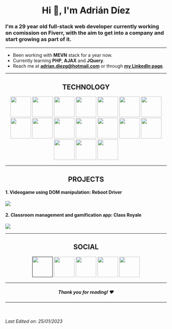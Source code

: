 <h1 align="center">Hi 👋, I'm Adrián Díez</h1>

<h3> I'm a 29 year old full-stack web developer currently working on comission on Fiverr, with the aim to get into a company and start growing as part of it. </h3>

---

- Been working with **MEVN** stack for a year now.
- Currently learning **PHP**, **AJAX** and **JQuery**.
- Reach me at **adrian.diezg@hotmail.com** or through **[my LinkedIn page](https://www.linkedin.com/in/adrian-diez-gp)**.

---

<h2 align="center"> TECHNOLOGY </h2>
<p align="center">

  <img src="https://cdn.jsdelivr.net/gh/devicons/devicon/icons/html5/html5-original-wordmark.svg" style="height: 4rem;"/>
  <img src="https://cdn.jsdelivr.net/gh/devicons/devicon/icons/css3/css3-original-wordmark.svg" style="height: 4rem;"/>
  <img src="https://cdn.jsdelivr.net/gh/devicons/devicon/icons/javascript/javascript-plain.svg" style="height: 4rem;"/>
  <img src="https://cdn.jsdelivr.net/gh/devicons/devicon/icons/bootstrap/bootstrap-plain-wordmark.svg"  style="height: 4rem;"/>
  <img src="https://cdn.jsdelivr.net/gh/devicons/devicon/icons/npm/npm-original-wordmark.svg" style="height: 4rem;"/>
  <img src="https://cdn.jsdelivr.net/gh/devicons/devicon/icons/nodejs/nodejs-original-wordmark.svg" style="height:4rem;"/>

  <img src="https://cdn.jsdelivr.net/gh/devicons/devicon/icons/vuejs/vuejs-original.svg" style="height: 4rem;"/>
  <img src="https://cdn.jsdelivr.net/gh/devicons/devicon/icons/vuetify/vuetify-original.svg" style="height: 4rem;"/>
 
  <img src="https://cdn.jsdelivr.net/gh/devicons/devicon/icons/python/python-original.svg"  style="height: 4rem;"/>
  <img src="https://cdn.jsdelivr.net/gh/devicons/devicon/icons/pandas/pandas-original-wordmark.svg" style="height: 4rem;"/>
  <img src="https://cdn.jsdelivr.net/gh/devicons/devicon/icons/matlab/matlab-original.svg" style="height: 4rem;"/>
  
  <img src="https://cdn.jsdelivr.net/gh/devicons/devicon/icons/express/express-original-wordmark.svg" style="height: 4rem;"/>
  <img src="https://cdn.jsdelivr.net/gh/devicons/devicon/icons/mongodb/mongodb-original-wordmark.svg" style="height: 4rem;"/>
  <img src="https://cdn.jsdelivr.net/gh/devicons/devicon/icons/mysql/mysql-original-wordmark.svg" style="height:4rem;"/>
          
  
  <img src="https://cdn.jsdelivr.net/gh/devicons/devicon/icons/git/git-plain.svg" style="height: 4rem"/>
  <img src="https://cdn.jsdelivr.net/gh/devicons/devicon/icons/github/github-original-wordmark.svg" style="height: 4rem;"/>
  
  
  <img src="https://cdn.jsdelivr.net/gh/devicons/devicon/icons/heroku/heroku-plain-wordmark.svg" style="height:4rem;"/>
    
</p>
  
---  
  
<h2 align="center"> PROJECTS </h2>

<h4>1. Videogame using DOM manipulation: <strong>Reboot Driver</strong></h4>

<a href="https://jonathanpmelian.github.io/RebootDriver/"><img src="https://user-images.githubusercontent.com/89730979/144331017-5f802663-49fd-4c0e-b9f6-9af132147c4a.png"> </a>


<h4>2. Classroom management and gamification app: Class Royale</h4>
<a href="https://class-royale.netlify.app/"><img src="https://i.gyazo.com/4dd9a82f79c2e165c3688966d31b0c87.gif"> </a>

---

<h2 align="center"> SOCIAL </h2>
<p align="center">
<a href="" ><img src="https://cdn.jsdelivr.net/gh/devicons/devicon/icons/linkedin/linkedin-original.svg" style="height: 4rem""></a> 
<img src="https://mulder-onions.com/wp-content/uploads/2017/02/White-square.jpg" style="height:4rem;">
<a href="https://www.hackerrank.com/adrian_diezg" ><img src="https://upload.wikimedia.org/wikipedia/commons/thumb/4/40/HackerRank_Icon-1000px.png/220px-HackerRank_Icon-1000px.png" style="height:4rem;"></a>  
<img src="https://mulder-onions.com/wp-content/uploads/2017/02/White-square.jpg" style="height:4rem;">
<a href="https://www.instagram.com/dieztefano/" ><img src="https://upload.wikimedia.org/wikipedia/commons/thumb/e/e7/Instagram_logo_2016.svg/2048px-Instagram_logo_2016.svg.png" style="height:4rem;"></a>  
 </p> 
  
---
<h5 align="center">Thank you for reading! ❤️</h5>

---
<br/>  
  <h6>Last Edited on: 25/01/2023</h6>

